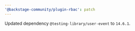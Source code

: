 ```yaml
---
'@backstage-community/plugin-rbac': patch
---
```


Updated dependency `@testing-library/user-event` to `14.6.1`.
